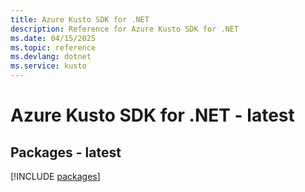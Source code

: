 ```yaml
---
title: Azure Kusto SDK for .NET
description: Reference for Azure Kusto SDK for .NET
ms.date: 04/15/2025
ms.topic: reference
ms.devlang: dotnet
ms.service: kusto
---
```

# Azure Kusto SDK for .NET - latest
## Packages - latest
[!INCLUDE [packages](kusto-index.md)]